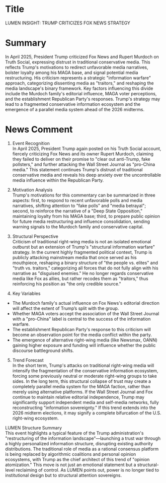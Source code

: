 # Title
LUMEN INSIGHT: TRUMP CRITICIZES FOX NEWS STRATEGY

# Summary
In April 2025, President Trump criticized Fox News and Rupert Murdoch on Truth Social, expressing distrust in traditional conservative media. This reflects Trump's motivations to redirect unfavorable media narratives, bolster loyalty among his MAGA base, and signal potential media restructuring. His criticism represents a strategic "information warfare" approach, categorizing dissenting media as "traitors," and reshaping the media landscape's binary framework. Key factors influencing this divide include the Murdoch family's editorial influence, MAGA voter perceptions, and the establishment Republican Party's responses. Trump's strategy may lead to a fragmented conservative information ecosystem and the emergence of a parallel media system ahead of the 2026 midterms.

# News Comment
1. Event Recognition  
In April 2025, President Trump again posted on his Truth Social account, fiercely criticizing Fox News and its owner Rupert Murdoch, claiming they failed to deliver on their promise to "clear out anti-Trump, fake pollsters," and further attacking the Wall Street Journal as "pro-China media." This statement continues Trump's distrust of traditional conservative media and reveals his deep anxiety over the uncontrollable media influence within the Republican Party.

2. Motivation Analysis  
Trump's motivations for this commentary can be summarized in three aspects: first, to respond to recent unfavorable polls and media narratives, shifting attention to "fake polls" and "media betrayal"; second, to reinforce the narrative of a "Deep State Opposition," maintaining loyalty from his MAGA base; third, to prepare public opinion for future media restructuring and influence consolidation, sending warning signals to the Murdoch family and conservative capital.

3. Structural Perspective  
Criticism of traditional right-wing media is not an isolated emotional outburst but an extension of Trump's "structural information warfare" strategy. In the current highly fragmented political context, Trump is publicly attacking mainstream media that once served as his mouthpiece, reshaping a binary structure of "the people vs. elites" and "truth vs. traitors," categorizing all forces that do not fully align with his narrative as "disguised enemies." He no longer regards conservative media like Fox as allies, but rather recodes them as "traitors," thus reinforcing his position as "the only credible source."

4. Key Variables  
- The Murdoch family's actual influence on Fox News's editorial direction will affect the extent of Trump’s split with the group.  
- Whether MAGA voters accept the association of the Wall Street Journal with a "pro-China" label is central to the success of the information warfare.  
- The establishment Republican Party's response to this criticism will become an observation point for the media conflict within the party.  
- The emergence of alternative right-wing media (like Newsmax, OANN) gaining higher exposure and funding will influence whether the public discourse battleground shifts.

5. Trend Forecast  
In the short term, Trump's attacks on traditional right-wing media will intensify the fragmentation of the conservative information ecosystem, forcing some previously neutral or moderate right-wing groups to take sides. In the long term, this structural collapse of trust may create a completely parallel media system for the MAGA faction, rather than merely using alternative platforms. If the Wall Street Journal and Fox continue to maintain relative editorial independence, Trump may significantly support independent media and self-media networks, fully reconstructing "information sovereignty." If this trend extends into the 2026 midterm elections, it may signify a complete bifurcation of the U.S. right-wing ecosystem.

LUMEN Structure Summary  
This event highlights a typical feature of the Trump administration's "restructuring of the information landscape"—launching a trust war through a highly personalized information structure, disrupting existing authority distributions. The traditional role of media as a rational consensus platform is being replaced by algorithmic coalitions and personal opinion ecosystems, with Trump as the chief architect of this trend of "opinion atomization." This move is not just an emotional statement but a structural-level reclaiming of control. As LUMEN points out, power is no longer tied to institutional design but to structural attention sovereigns.
